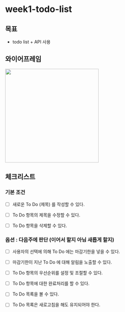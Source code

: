 # week1-todo-list

## 목표

- todo list + API 사용

## 와이어프레임

<img src="https://user-images.githubusercontent.com/42943992/139686993-92a90b50-e427-4bfc-9de0-7117e6a1c382.png" height="300"/>

## 체크리스트

### 기본 조건

- [ ] 새로운 To Do (제목) 를 작성할 수 있다.

- [ ] To Do 항목의 제목을 수정할 수 있다.

- [ ] To Do 항목을 삭제할 수 있다.

### 옵션 : 다음주에 판단 (이어서 할지 아님 새롭게 할지)

- [ ] 사용자의 선택에 의해 To Do 에는 마감기한을 넣을 수 있다.

- [ ] 마감기한이 지난 To Do 에 대해 알림을 노출할 수 있다.

- [ ] To Do 항목의 우선순위를 설정 및 조절할 수 있다.

- [ ] To Do 항목에 대한 완료처리를 할 수 있다.

- [ ] To Do 목록을 볼 수 있다.

- [ ] To Do 목록은 새로고침을 해도 유지되어야 한다.
